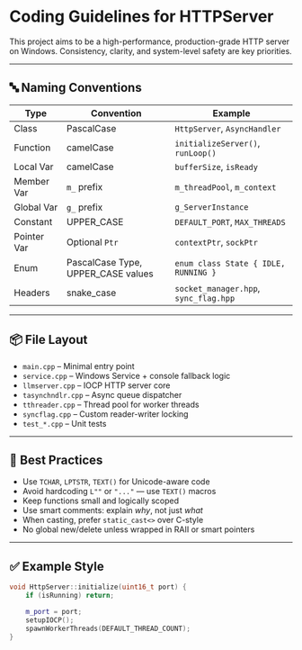 # Coding Guidelines for HTTPServer

This project aims to be a high-performance, production-grade HTTP server on Windows. Consistency, clarity, and system-level safety are key priorities.

---

## 🔤 Naming Conventions

| Type         | Convention       | Example                        |
|--------------|------------------|--------------------------------|
| Class        | PascalCase       | `HttpServer`, `AsyncHandler`   |
| Function     | camelCase        | `initializeServer()`, `runLoop()` |
| Local Var    | camelCase        | `bufferSize`, `isReady`        |
| Member Var   | `m_` prefix      | `m_threadPool`, `m_context`    |
| Global Var   | `g_` prefix      | `g_ServerInstance`             |
| Constant     | UPPER_CASE       | `DEFAULT_PORT`, `MAX_THREADS`  |
| Pointer Var  | Optional `Ptr`   | `contextPtr`, `sockPtr`        |
| Enum         | PascalCase Type, UPPER_CASE values | `enum class State { IDLE, RUNNING }` |
| Headers      | snake_case       | `socket_manager.hpp`, `sync_flag.hpp` |

---

## 📦 File Layout

- `main.cpp` – Minimal entry point
- `service.cpp` – Windows Service + console fallback logic
- `llmserver.cpp` – IOCP HTTP server core
- `tasynchndlr.cpp` – Async queue dispatcher
- `tthreader.cpp` – Thread pool for worker threads
- `syncflag.cpp` – Custom reader-writer locking
- `test_*.cpp` – Unit tests

---

## 🧠 Best Practices

- Use `TCHAR`, `LPTSTR`, `TEXT()` for Unicode-aware code
- Avoid hardcoding `L""` or `"..."` — use `TEXT()` macros
- Keep functions small and logically scoped
- Use smart comments: explain *why*, not just *what*
- When casting, prefer `static_cast<>` over C-style
- No global new/delete unless wrapped in RAII or smart pointers

---

## ✅ Example Style

```cpp
void HttpServer::initialize(uint16_t port) {
    if (isRunning) return;

    m_port = port;
    setupIOCP();
    spawnWorkerThreads(DEFAULT_THREAD_COUNT);
}
